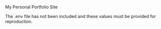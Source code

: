 My Personal Portfolio Site

The .env file has not been included and these values must be provided for reproduction.